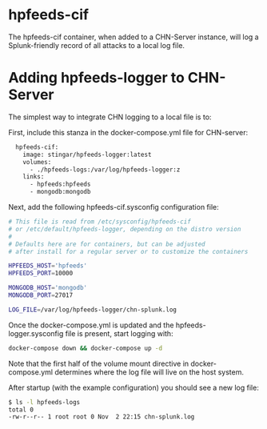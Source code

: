 hpfeeds-cif
=============
The hpfeeds-cif container, when added to a CHN-Server instance, will log a 
Splunk-friendly record of all attacks to a local log file.


# Adding hpfeeds-logger to CHN-Server
The simplest way to integrate CHN logging to a local file is to:

First, include this stanza in the docker-compose.yml file for CHN-server:
```dockerfile
  hpfeeds-cif:
    image: stingar/hpfeeds-logger:latest
    volumes:
      - ./hpfeeds-logs:/var/log/hpfeeds-logger:z
    links:
      - hpfeeds:hpfeeds
      - mongodb:mongodb
```
Next, add the following hpfeeds-cif.sysconfig configuration file:
```bash
# This file is read from /etc/sysconfig/hpfeeds-cif
# or /etc/default/hpfeeds-logger, depending on the distro version
#
# Defaults here are for containers, but can be adjusted
# after install for a regular server or to customize the containers

HPFEEDS_HOST='hpfeeds'
HPFEEDS_PORT=10000

MONGODB_HOST='mongodb'
MONGODB_PORT=27017

LOG_FILE=/var/log/hpfeeds-logger/chn-splunk.log

```
Once the docker-compose.yml is updated and the hpfeeds-logger.sysconfig file is 
present, start logging with:

```bash
docker-compose down && docker-compose up -d
```
Note that the first half of the volume mount directive in docker-compose.yml 
determines where the log file will live on the host system. 

After startup (with the example configuration) you should see a new log file:

```bash
$ ls -l hpfeeds-logs
total 0
-rw-r--r-- 1 root root 0 Nov  2 22:15 chn-splunk.log
``` 
